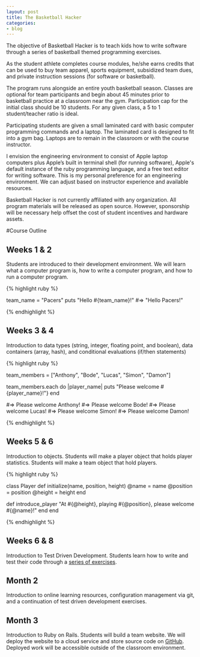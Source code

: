 ```yaml
---
layout: post
title: The Basketball Hacker
categories:
- blog
---
```


The objective of Basketball Hacker is to teach kids how to write software through a series of basketball themed programming exercises.  

As the student athlete completes course modules, he/she earns credits that can be used to buy team apparel, sports equipment, subsidized team dues, and private instruction sessions (for software or basketball). 

The program runs alongside an entire youth basketball season. Classes are optional for team participants and begin about 45 minutes prior to basketball practice at a classroom near the gym.  Participation cap for the initial class should be 10 students. For any given class, a 5 to 1 student/teacher ratio is ideal. 

Participating students are given a small laminated card with basic computer programming commands and a laptop. The laminated card is designed to fit into a gym bag. Laptops are to remain in the classroom or with the course instructor.

I envision the engineering environment to consist of Apple laptop computers plus Apple’s built in terminal shell (for running software), Apple's default instance of the ruby programming language, and a free text editor for writing software. This is my personal preference for an engineering environment. We can adjust based on instructor experience and available resources.

Basketball Hacker is not currently affiliated with any organization. All program materials will be released as open source. However, sponsorship will be necessary help offset the cost of student incentives and hardware assets.

#Course Outline

## Weeks 1 & 2
Students are introduced to their development environment. We will learn what a computer program is, how to write a computer program, and how to run a computer program.  

{% highlight ruby %}

team_name = "Pacers"
puts "Hello #{team_name}!"  #=> "Hello Pacers!"

{% endhighlight %}

## Weeks 3 & 4
Introduction to data types (string, integer, floating point, and boolean), data containers (array, hash), and conditional evaluations (if/then statements)

{% highlight ruby %}

team_members = ["Anthony", "Bode", "Lucas", "Simon", "Damon"]

team_members.each do |player_name| 
  puts "Please welcome #{player_name}!"}
end

#=> Please welcome Anthony! 
#=> Please welcome Bode!
#=> Please welcome Lucas!
#=> Please welcome Simon!
#=> Please welcome Damon!

{% endhighlight %}


## Weeks 5 & 6
Introduction to objects. Students will make a player object that holds player statistics.  Students will make a team object that hold players.

{% highlight ruby %}

class Player
  def initialize(name, position, height)
    @name = name
    @position = position
    @height = height
  end

  def introduce_player
    "At #{@height}, playing #{@position}, please welcome #{@name}!"
  end
end

{% endhighlight %}

## Weeks 6 & 8
Introduction to Test Driven Development. Students learn how to write and test their code through a [series of exercises](https://github.com/matthewnewell/basketball_hacker). 


## Month 2
Introduction to online learning resources, configuration management via git, and a continuation of test driven development exercises. 

## Month 3
Introduction to Ruby on Rails. Students will build a team website. We will deploy the website to a cloud service and store source code on [GitHub](https://github.com). Deployed work will be accessible outside of the classroom environment.    



